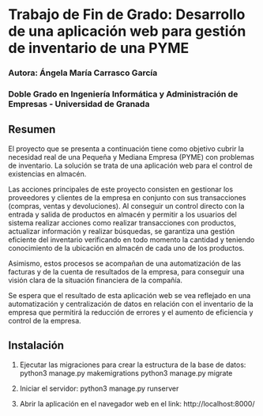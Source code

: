 # Trabajo de Fin de Grado: Desarrollo de una aplicación web para gestión de inventario de una PYME

### Autora: Ángela María Carrasco García 
### Doble Grado en Ingeniería Informática y Administración de Empresas - Universidad de Granada

## Resumen 
El proyecto que se presenta a continuación tiene como objetivo cubrir la necesidad real de una Pequeña y Mediana Empresa (PYME) con problemas de inventario. La solución se trata de una aplicación web para el control de existencias en almacén. 

Las acciones principales de este proyecto consisten en gestionar los proveedores y clientes de la empresa en conjunto con sus transacciones (compras, ventas y devoluciones). Al conseguir un control directo con la entrada y salida de productos en almacén y permitir a los usuarios del sistema realizar acciones como realizar transacciones con productos, actualizar información y realizar búsquedas, se garantiza una gestión eficiente del inventario verificando en todo momento la cantidad y teniendo conocimiento de la ubicación en almacén de cada uno de los productos.

Asimismo, estos procesos se acompañan de una automatización de las facturas y de la cuenta de resultados de la empresa, para conseguir una visión clara de la situación financiera de la compañía.

Se espera que el resultado de esta aplicación web se vea reflejado en una automatización y centralización de datos en relación con el inventario de la empresa que permitirá la reducción de errores y el aumento de eficiencia y control de la empresa.


## Instalación 
1.	Ejecutar las migraciones para crear la estructura de la base de datos:
python3 manage.py makemigrations
python3 manage.py migrate

3.	Iniciar el servidor:
python3 manage.py runserver

5.	Abrir la aplicación en el navegador web en el link:
http://localhost:8000/
